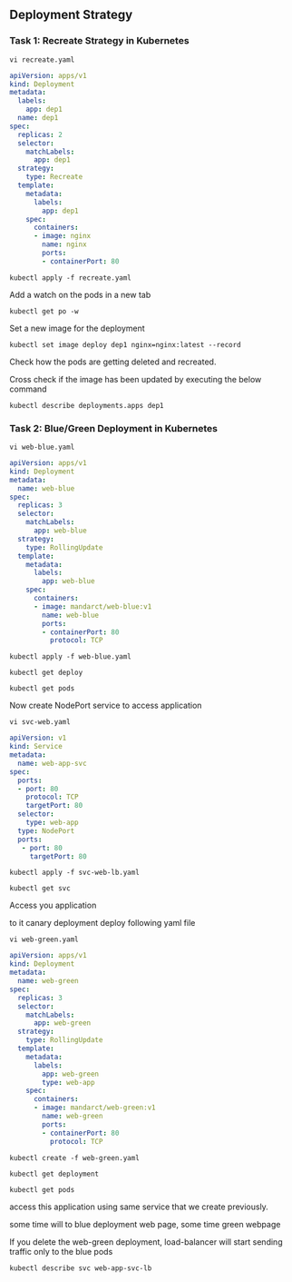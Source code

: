 ## Deployment Strategy

### Task 1: Recreate Strategy in Kubernetes 
```
vi recreate.yaml
```
```yaml
apiVersion: apps/v1
kind: Deployment
metadata:
  labels:
    app: dep1
  name: dep1
spec:
  replicas: 2
  selector:
    matchLabels:
      app: dep1
  strategy:
    type: Recreate
  template:
    metadata:
      labels:
        app: dep1
    spec:
      containers:
      - image: nginx
        name: nginx
        ports:
        - containerPort: 80
```
```
kubectl apply -f recreate.yaml
```
Add a watch on the pods in a new tab
```
kubectl get po -w
```
Set a new image for the deployment
```
kubectl set image deploy dep1 nginx=nginx:latest --record
```
Check how the pods are getting deleted and recreated. 

Cross check if the image has been updated by executing the below command
```
kubectl describe deployments.apps dep1
```

### Task 2: Blue/Green Deployment in Kubernetes 
```
vi web-blue.yaml
```
```yaml
apiVersion: apps/v1
kind: Deployment
metadata:
  name: web-blue
spec:
  replicas: 3
  selector:
    matchLabels:
      app: web-blue
  strategy:
    type: RollingUpdate
  template:
    metadata:
      labels:
        app: web-blue
    spec:
      containers:
      - image: mandarct/web-blue:v1
        name: web-blue
        ports:
        - containerPort: 80
          protocol: TCP
```
```		 
kubectl apply -f web-blue.yaml
```
```
kubectl get deploy
```
```
kubectl get pods
```

Now create NodePort service to access application
```		 
vi svc-web.yaml
```
```yaml
apiVersion: v1
kind: Service
metadata:
  name: web-app-svc
spec:
  ports:
  - port: 80
    protocol: TCP
    targetPort: 80
  selector:
    type: web-app
  type: NodePort
  ports:
   - port: 80
     targetPort: 80
```
```	 
kubectl apply -f svc-web-lb.yaml
```
```
kubectl get svc
```

Access you application


to it canary deployment deploy following yaml file
```
vi web-green.yaml
```
```yaml
apiVersion: apps/v1
kind: Deployment
metadata:
  name: web-green
spec:
  replicas: 3
  selector:
    matchLabels:
      app: web-green
  strategy:
    type: RollingUpdate
  template:
    metadata:
      labels:
        app: web-green
        type: web-app
    spec:
      containers:
      - image: mandarct/web-green:v1
        name: web-green
        ports:
        - containerPort: 80
          protocol: TCP
```
```
kubectl create -f web-green.yaml
```
```
kubectl get deployment
```
```
kubectl get pods
```
access this application using same service that we create previously.

some time will to blue deployment web page, some time green webpage

If you delete the web-green deployment, load-balancer will start sending traffic only to the blue pods

```
kubectl describe svc web-app-svc-lb
```
